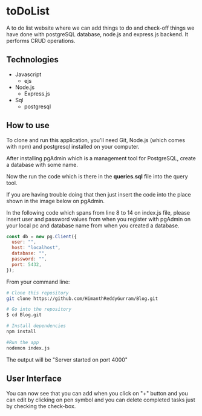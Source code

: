 # toDoList
A to do list website where we can add things to do and check-off things we have done with postgreSQL database, node.js and express.js backend.
It performs CRUD operations.

## Technologies
* Javascript
  - ejs
* Node.js
  - Express.js
* Sql
  - postgresql


## How to use
To clone and run this application, you'll need Git, Node.js (which comes with npm) and postgresql installed on your computer.

After installing pgAdmin which is a management tool for PostgreSQL, create a database with some name.

Now the run the code which is there in the **queries.sql** file into the query tool.

If you are having trouble doing that then just insert the code into the place shown in the image below on pgAdmin.



In the following code which spans from line 8 to 14 on index.js file, please insert user and password values from when you register with pgAdmin on your local pc and database name from when you created a database.
```javascript
const db = new pg.Client({
  user: "",
  host: "localhost",
  database: "",
  password: "",
  port: 5432,
});
```

From your command line:
```bash
# Clone this repository
git clone https://github.com/HimanthReddyGurram/Blog.git

# Go into the repository
$ cd Blog.git

# Install dependencies
npm install

#Run the app
nodemon index.js
```
The output will be "Server started on port 4000"

## User Interface
You can now see that you can add when you click on "+" button and you can edit by clicking on pen symbol and you can delete completed tasks just by checking the check-box.
